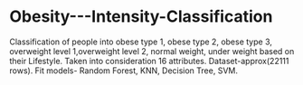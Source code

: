 # Obesity---Intensity-Classification
Classification of people into obese type 1, obese type 2, obese type 3, overweight level 1,overweight level 2, normal weight, under weight based on their Lifestyle.
Taken into consideration 16 attributes.
Dataset-approx(22111  rows).
Fit models- Random Forest, KNN, Decision Tree, SVM.

